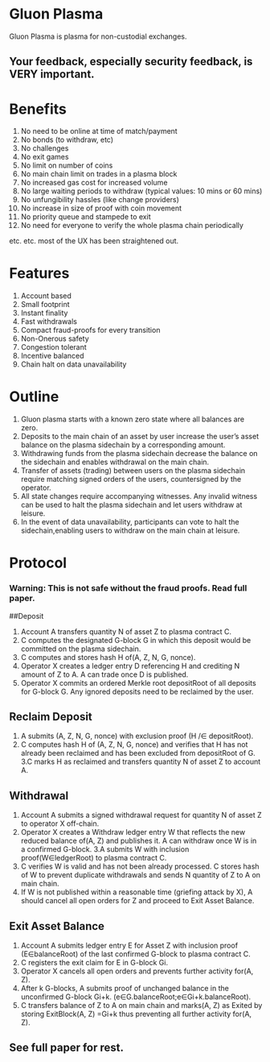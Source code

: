 # Gluon Plasma

Gluon Plasma is plasma for non-custodial exchanges. 

## Your feedback, especially security feedback, is VERY important.

# Benefits

1. No need to be online at time of match/payment
2. No bonds (to withdraw, etc)
3. No challenges
4. No exit games
5. No limit on number of coins
6. No main chain limit on trades in a plasma block
7. No increased gas cost for increased volume
8. No large waiting periods to withdraw (typical values: 10 mins or 60 mins)
9. No unfungibility hassles (like change providers)
10. No increase in size of proof with coin movement
11. No priority queue and stampede to exit
12. No need for everyone to verify the whole plasma chain periodically

etc. etc. most of the UX has been straightened out.

# Features

1. Account based
2. Small footprint
3. Instant finality
4. Fast withdrawals
5. Compact fraud-proofs for every transition
6. Non-Onerous safety
7. Congestion tolerant
8. Incentive balanced
9. Chain halt on data unavailability

# Outline

1. Gluon plasma starts with a known zero state where all balances are zero.
2. Deposits to the main chain of an asset by user increase the user’s asset balance on the plasma sidechain by a corresponding amount.
3. Withdrawing funds from the plasma sidechain decrease the balance on the sidechain and enables withdrawal on the main chain.
4. Transfer of assets (trading) between users on the plasma sidechain require matching signed orders of the users, countersigned by the operator.
5. All state changes require accompanying witnesses. Any invalid witness can be used to halt the plasma sidechain and let users withdraw at leisure.
6. In the event of data unavailability, participants can vote to halt the sidechain,enabling users to withdraw on the main chain at leisure.

# Protocol
### Warning: This is not safe without the fraud proofs. Read full paper.

##Deposit

1. Account A transfers quantity N of asset Z to plasma contract C.
2. C computes the designated G-block G in which this deposit would be committed on the plasma sidechain.
3. C computes and stores hash H of(A, Z, N, G, nonce).
4. Operator X creates a ledger entry D referencing H and crediting N amount of Z to A. A can trade once D is published.
5. Operator X commits an ordered Merkle root depositRoot of all deposits for G-block G. Any ignored deposits need to be reclaimed by the user.

## Reclaim Deposit 
1. A submits (A, Z, N, G, nonce) with exclusion proof (H /∈ depositRoot).
2. C computes hash H of (A, Z, N, G, nonce) and verifies that H has not already been reclaimed and has been excluded from depositRoot of G.
3.C marks H as reclaimed and transfers quantity N of asset Z to account A.

## Withdrawal

1. Account A submits a signed withdrawal request for quantity N of asset Z to operator X off-chain.
2. Operator X creates a Withdraw ledger entry W that reflects the new reduced balance of(A, Z) and publishes it. A can withdraw once W is in a confirmed G-block.
3.A submits W with inclusion proof(W∈ledgerRoot) to plasma contract C.
4. C verifies W is valid and has not been already processed. C stores hash of W to prevent duplicate withdrawals and sends N quantity of Z to A on main chain.
5. If W is not published within a reasonable time (griefing attack by X), A should cancel all open orders for Z and proceed to Exit Asset Balance.

## Exit Asset Balance

1. Account A submits ledger entry E for Asset Z with inclusion proof (E∈balanceRoot) of the last confirmed G-block to plasma contract C.
2. C registers the exit claim for E in G-block Gi.
3. Operator X cancels all open orders  and prevents further activity for(A, Z).
4. After k G-blocks, A submits proof of unchanged balance in the unconfirmed G-block Gi+k. (e∈G.balanceRoot;e∈Gi+k.balanceRoot).
5. C transfers balance of Z to A on main chain and marks(A, Z) as Exited by storing ExitBlock(A, Z) =Gi+k thus preventing all further activity for(A, Z).

## See full paper for rest.


